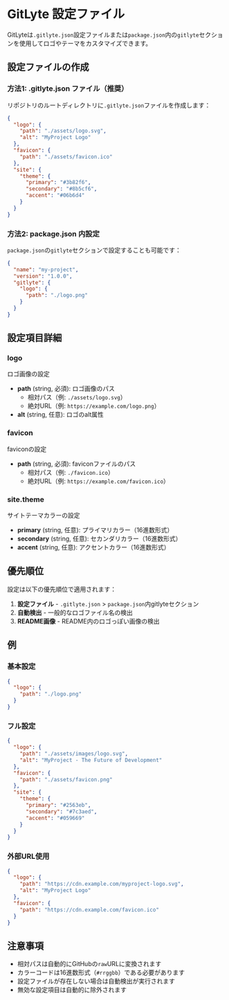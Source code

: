 # GitLyte 設定ファイル

GitLyteは`.gitlyte.json`設定ファイルまたは`package.json`内の`gitlyte`セクションを使用してロゴやテーマをカスタマイズできます。

## 設定ファイルの作成

### 方法1: .gitlyte.json ファイル（推奨）

リポジトリのルートディレクトリに`.gitlyte.json`ファイルを作成します：

```json
{
  "logo": {
    "path": "./assets/logo.svg",
    "alt": "MyProject Logo"
  },
  "favicon": {
    "path": "./assets/favicon.ico"
  },
  "site": {
    "theme": {
      "primary": "#3b82f6",
      "secondary": "#8b5cf6",
      "accent": "#06b6d4"
    }
  }
}
```

### 方法2: package.json 内設定

`package.json`の`gitlyte`セクションで設定することも可能です：

```json
{
  "name": "my-project",
  "version": "1.0.0",
  "gitlyte": {
    "logo": {
      "path": "./logo.png"
    }
  }
}
```

## 設定項目詳細

### logo
ロゴ画像の設定

- **path** (string, 必須): ロゴ画像のパス
  - 相対パス（例: `./assets/logo.svg`）
  - 絶対URL（例: `https://example.com/logo.png`）
- **alt** (string, 任意): ロゴのalt属性

### favicon
faviconの設定

- **path** (string, 必須): faviconファイルのパス
  - 相対パス（例: `./favicon.ico`）
  - 絶対URL（例: `https://example.com/favicon.ico`）

### site.theme
サイトテーマカラーの設定

- **primary** (string, 任意): プライマリカラー（16進数形式）
- **secondary** (string, 任意): セカンダリカラー（16進数形式）
- **accent** (string, 任意): アクセントカラー（16進数形式）

## 優先順位

設定は以下の優先順位で適用されます：

1. **設定ファイル** - `.gitlyte.json` > `package.json`内gitlyteセクション
2. **自動検出** - 一般的なロゴファイル名の検出
3. **README画像** - README内のロゴっぽい画像の検出

## 例

### 基本設定
```json
{
  "logo": {
    "path": "./logo.png"
  }
}
```

### フル設定
```json
{
  "logo": {
    "path": "./assets/images/logo.svg",
    "alt": "MyProject - The Future of Development"
  },
  "favicon": {
    "path": "./assets/favicon.png"
  },
  "site": {
    "theme": {
      "primary": "#2563eb",
      "secondary": "#7c3aed",
      "accent": "#059669"
    }
  }
}
```

### 外部URL使用
```json
{
  "logo": {
    "path": "https://cdn.example.com/myproject-logo.svg",
    "alt": "MyProject Logo"
  },
  "favicon": {
    "path": "https://cdn.example.com/favicon.ico"
  }
}
```

## 注意事項

- 相対パスは自動的にGitHubの`raw`URLに変換されます
- カラーコードは16進数形式（`#rrggbb`）である必要があります
- 設定ファイルが存在しない場合は自動検出が実行されます
- 無効な設定項目は自動的に除外されます